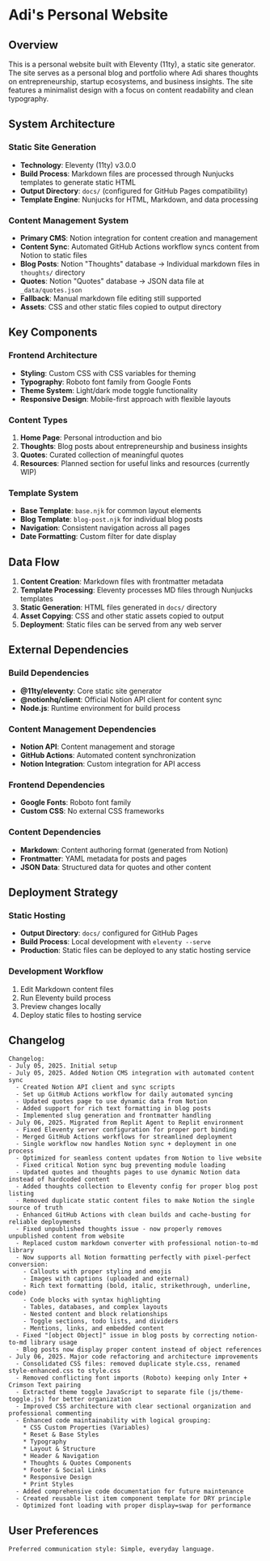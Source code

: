 # Adi's Personal Website

## Overview

This is a personal website built with Eleventy (11ty), a static site generator. The site serves as a personal blog and portfolio where Adi shares thoughts on entrepreneurship, startup ecosystems, and business insights. The site features a minimalist design with a focus on content readability and clean typography.

## System Architecture

### Static Site Generation
- **Technology**: Eleventy (11ty) v3.0.0
- **Build Process**: Markdown files are processed through Nunjucks templates to generate static HTML
- **Output Directory**: `docs/` (configured for GitHub Pages compatibility)
- **Template Engine**: Nunjucks for HTML, Markdown, and data processing

### Content Management System
- **Primary CMS**: Notion integration for content creation and management
- **Content Sync**: Automated GitHub Actions workflow syncs content from Notion to static files
- **Blog Posts**: Notion "Thoughts" database → Individual markdown files in `thoughts/` directory
- **Quotes**: Notion "Quotes" database → JSON data file at `_data/quotes.json`
- **Fallback**: Manual markdown file editing still supported
- **Assets**: CSS and other static files copied to output directory

## Key Components

### Frontend Architecture
- **Styling**: Custom CSS with CSS variables for theming
- **Typography**: Roboto font family from Google Fonts
- **Theme System**: Light/dark mode toggle functionality
- **Responsive Design**: Mobile-first approach with flexible layouts

### Content Types
1. **Home Page**: Personal introduction and bio
2. **Thoughts**: Blog posts about entrepreneurship and business insights
3. **Quotes**: Curated collection of meaningful quotes
4. **Resources**: Planned section for useful links and resources (currently WIP)

### Template System
- **Base Template**: `base.njk` for common layout elements
- **Blog Template**: `blog-post.njk` for individual blog posts
- **Navigation**: Consistent navigation across all pages
- **Date Formatting**: Custom filter for date display

## Data Flow

1. **Content Creation**: Markdown files with frontmatter metadata
2. **Template Processing**: Eleventy processes MD files through Nunjucks templates
3. **Static Generation**: HTML files generated in `docs/` directory
4. **Asset Copying**: CSS and other static assets copied to output
5. **Deployment**: Static files can be served from any web server

## External Dependencies

### Build Dependencies
- **@11ty/eleventy**: Core static site generator
- **@notionhq/client**: Official Notion API client for content sync
- **Node.js**: Runtime environment for build process

### Content Management Dependencies
- **Notion API**: Content management and storage
- **GitHub Actions**: Automated content synchronization
- **Notion Integration**: Custom integration for API access

### Frontend Dependencies
- **Google Fonts**: Roboto font family
- **Custom CSS**: No external CSS frameworks

### Content Dependencies
- **Markdown**: Content authoring format (generated from Notion)
- **Frontmatter**: YAML metadata for posts and pages
- **JSON Data**: Structured data for quotes and other content

## Deployment Strategy

### Static Hosting
- **Output Directory**: `docs/` configured for GitHub Pages
- **Build Process**: Local development with `eleventy --serve`
- **Production**: Static files can be deployed to any static hosting service

### Development Workflow
1. Edit Markdown content files
2. Run Eleventy build process
3. Preview changes locally
4. Deploy static files to hosting service

## Changelog

```
Changelog:
- July 05, 2025. Initial setup
- July 05, 2025. Added Notion CMS integration with automated content sync
  - Created Notion API client and sync scripts
  - Set up GitHub Actions workflow for daily automated syncing
  - Updated quotes page to use dynamic data from Notion
  - Added support for rich text formatting in blog posts
  - Implemented slug generation and frontmatter handling
- July 06, 2025. Migrated from Replit Agent to Replit environment
  - Fixed Eleventy server configuration for proper port binding
  - Merged GitHub Actions workflows for streamlined deployment
  - Single workflow now handles Notion sync + deployment in one process
  - Optimized for seamless content updates from Notion to live website
  - Fixed critical Notion sync bug preventing module loading
  - Updated quotes and thoughts pages to use dynamic Notion data instead of hardcoded content
  - Added thoughts collection to Eleventy config for proper blog post listing
  - Removed duplicate static content files to make Notion the single source of truth
  - Enhanced GitHub Actions with clean builds and cache-busting for reliable deployments
  - Fixed unpublished thoughts issue - now properly removes unpublished content from website
  - Replaced custom markdown converter with professional notion-to-md library
  - Now supports all Notion formatting perfectly with pixel-perfect conversion:
    - Callouts with proper styling and emojis
    - Images with captions (uploaded and external)
    - Rich text formatting (bold, italic, strikethrough, underline, code)
    - Code blocks with syntax highlighting
    - Tables, databases, and complex layouts
    - Nested content and block relationships
    - Toggle sections, todo lists, and dividers
    - Mentions, links, and embedded content
  - Fixed "[object Object]" issue in blog posts by correcting notion-to-md library usage
  - Blog posts now display proper content instead of object references
- July 06, 2025. Major code refactoring and architecture improvements
  - Consolidated CSS files: removed duplicate style.css, renamed style-enhanced.css to style.css
  - Removed conflicting font imports (Roboto) keeping only Inter + Crimson Text pairing
  - Extracted theme toggle JavaScript to separate file (js/theme-toggle.js) for better organization
  - Improved CSS architecture with clear sectional organization and professional commenting
  - Enhanced code maintainability with logical grouping:
    * CSS Custom Properties (Variables)
    * Reset & Base Styles 
    * Typography
    * Layout & Structure
    * Header & Navigation
    * Thoughts & Quotes Components
    * Footer & Social Links
    * Responsive Design
    * Print Styles
  - Added comprehensive code documentation for future maintenance
  - Created reusable list item component template for DRY principle
  - Optimized font loading with proper display=swap for performance
```

## User Preferences

```
Preferred communication style: Simple, everyday language.
```